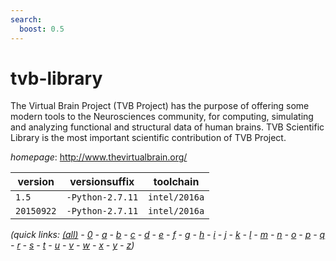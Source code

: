 ```yaml
---
search:
  boost: 0.5
---
```

# tvb-library

The Virtual Brain Project (TVB Project) has the purpose of offering some modern tools to the  Neurosciences community, for computing, simulating and analyzing functional and structural data of human brains.  TVB Scientific Library is the most important scientific contribution of TVB Project.

*homepage*: <http://www.thevirtualbrain.org/>

version | versionsuffix | toolchain
--------|---------------|----------
``1.5`` | ``-Python-2.7.11`` | ``intel/2016a``
``20150922`` | ``-Python-2.7.11`` | ``intel/2016a``


*(quick links: [(all)](../index.md) - [0](../0/index.md) - [a](../a/index.md) - [b](../b/index.md) - [c](../c/index.md) - [d](../d/index.md) - [e](../e/index.md) - [f](../f/index.md) - [g](../g/index.md) - [h](../h/index.md) - [i](../i/index.md) - [j](../j/index.md) - [k](../k/index.md) - [l](../l/index.md) - [m](../m/index.md) - [n](../n/index.md) - [o](../o/index.md) - [p](../p/index.md) - [q](../q/index.md) - [r](../r/index.md) - [s](../s/index.md) - [t](../t/index.md) - [u](../u/index.md) - [v](../v/index.md) - [w](../w/index.md) - [x](../x/index.md) - [y](../y/index.md) - [z](../z/index.md))*

